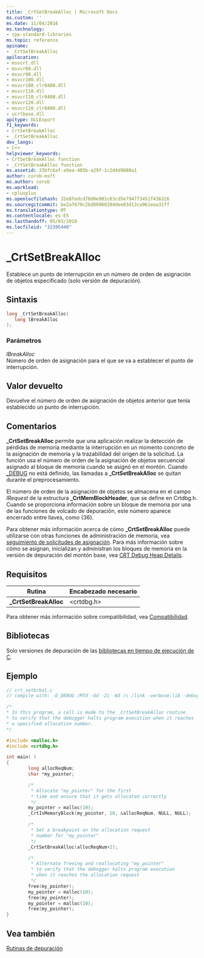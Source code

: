 ```yaml
---
title: _CrtSetBreakAlloc | Microsoft Docs
ms.custom: ''
ms.date: 11/04/2016
ms.technology:
- cpp-standard-libraries
ms.topic: reference
apiname:
- _CrtSetBreakAlloc
apilocation:
- msvcrt.dll
- msvcr80.dll
- msvcr90.dll
- msvcr100.dll
- msvcr100_clr0400.dll
- msvcr110.dll
- msvcr110_clr0400.dll
- msvcr120.dll
- msvcr120_clr0400.dll
- ucrtbase.dll
apitype: DLLExport
f1_keywords:
- CrtSetBreakAlloc
- _CrtSetBreakAlloc
dev_langs:
- C++
helpviewer_keywords:
- CrtSetBreakAlloc function
- _CrtSetBreakAlloc function
ms.assetid: 33bfc6af-a9ea-405b-a29f-1c2d4d9880a1
author: corob-msft
ms.author: corob
ms.workload:
- cplusplus
ms.openlocfilehash: 32e8fedcd70d0e901c63cd5e794773451f436326
ms.sourcegitcommit: be2a7679c2bd80968204dee03d13ca961eaa31ff
ms.translationtype: MT
ms.contentlocale: es-ES
ms.lasthandoff: 05/03/2018
ms.locfileid: "32395440"
---
```

# <a name="crtsetbreakalloc"></a>_CrtSetBreakAlloc

Establece un punto de interrupción en un número de orden de asignación de objetos especificado (solo versión de depuración).

## <a name="syntax"></a>Sintaxis

```C
long _CrtSetBreakAlloc(
   long lBreakAlloc
);
```

### <a name="parameters"></a>Parámetros

*lBreakAlloc*<br/>
Número de orden de asignación para el que se va a establecer el punto de interrupción.

## <a name="return-value"></a>Valor devuelto

Devuelve el número de orden de asignación de objetos anterior que tenía establecido un punto de interrupción.

## <a name="remarks"></a>Comentarios

**_CrtSetBreakAlloc** permite que una aplicación realizar la detección de pérdidas de memoria mediante la interrupción en un momento concreto de la asignación de memoria y la trazabilidad del origen de la solicitud. La función usa el número de orden de la asignación de objetos secuencial asignado al bloque de memoria cuando se asignó en el montón. Cuando [_DEBUG](../../c-runtime-library/debug.md) no está definido, las llamadas a **_CrtSetBreakAlloc** se quitan durante el preprocesamiento.

El número de orden de la asignación de objetos se almacena en el campo *lRequest* de la estructura **_CrtMemBlockHeader**, que se define en Crtdbg.h. Cuando se proporciona información sobre un bloque de memoria por una de las funciones de volcado de depuración, este número aparece encerrado entre llaves, como {36}.

Para obtener más información acerca de cómo **_CrtSetBreakAlloc** puede utilizarse con otras funciones de administración de memoria, vea [seguimiento de solicitudes de asignación](/visualstudio/debugger/crt-debug-heap-details). Para más información sobre cómo se asignan, inicializan y administran los bloques de memoria en la versión de depuración del montón base, vea [CRT Debug Heap Details](/visualstudio/debugger/crt-debug-heap-details).

## <a name="requirements"></a>Requisitos

|Rutina|Encabezado necesario|
|-------------|---------------------|
|**_CrtSetBreakAlloc**|\<crtdbg.h>|

Para obtener más información sobre compatibilidad, vea [Compatibilidad](../../c-runtime-library/compatibility.md).

## <a name="libraries"></a>Bibliotecas

Solo versiones de depuración de las [bibliotecas en tiempo de ejecución de C](../../c-runtime-library/crt-library-features.md).

## <a name="example"></a>Ejemplo

```C
// crt_setbrkal.c
// compile with: -D_DEBUG /MTd -Od -Zi -W3 /c /link -verbose:lib -debug

/*
* In this program, a call is made to the _CrtSetBreakAlloc routine
* to verify that the debugger halts program execution when it reaches
* a specified allocation number.
*/

#include <malloc.h>
#include <crtdbg.h>

int main( )
{
        long allocReqNum;
        char *my_pointer;

        /*
         * Allocate "my_pointer" for the first
         * time and ensure that it gets allocated correctly
         */
        my_pointer = malloc(10);
        _CrtIsMemoryBlock(my_pointer, 10, &allocReqNum, NULL, NULL);

        /*
         * Set a breakpoint on the allocation request
         * number for "my_pointer"
         */
        _CrtSetBreakAlloc(allocReqNum+2);

        /*
         * Alternate freeing and reallocating "my_pointer"
         * to verify that the debugger halts program execution
         * when it reaches the allocation request
         */
        free(my_pointer);
        my_pointer = malloc(10);
        free(my_pointer);
        my_pointer = malloc(10);
        free(my_pointer);
}
```

## <a name="see-also"></a>Vea también

[Rutinas de depuración](../../c-runtime-library/debug-routines.md)<br/>
